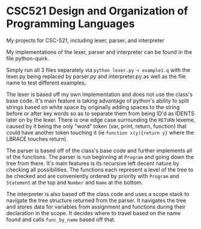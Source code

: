 # CSC521 Design and Organization of Programming Languages
My projects for CSC-521, including lexer, parser, and interpreter

My implementations of the lexer, parser and interpreter can be found in the file python-quirk.

Simply run all 3 files separately via `python lexer.py < example1.q` with the lexer.py being replaced by parser.py and interpreter.py as well as the file name to test different examples.

The lexer is based off my own implementation and does not use the class's base code. It's main feature is taking advantage of python's ability to split strings based on white space by originally adding spaces to the string before or after key words so as to separate them from being ID'd as IDENTS later on by the lexer. There is one edge case surrounding the `RETURN` lexeme, caused by it being the only "word" token (var, print, return, function) that could have another token touching it (ie `function x(y){return y}` where the LBRACE touches return).

The parser is based off of the class's base code and further implements all of the functions. The parser is run beginning at `Program` and going down the tree from there. It's main features is its recursive left decent nature by checking all possibilities. The functions each represent a level of the tree to be checked and are conveniently ordered by priority with `Program` and `Statement` at the top and `Number` and `Name` at the bottom.

The interpreter is also based off the class code and uses a scope stack to navigate the tree structure returned from the parser. It navigates the tree and stores data for variables from assignment and functions during their declaration in the scope. It decides where to travel based on the name found and calls `func_by_name` based off that.
